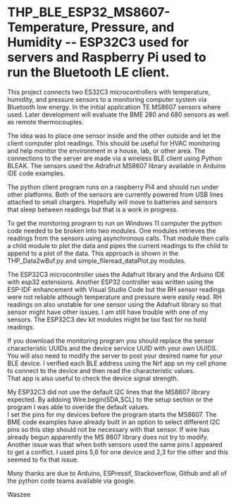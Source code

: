 # THP_BLE_ESP32_MS8607- Temperature, Pressure, and Humidity -- ESP32C3 used for servers and Raspberry Pi used to run the Bluetooth LE client.

This project connects two ES32C3 microcontrollers with temperature, humidity, and pressure sensors to a monitoring computer system via Bluetooth low energy.  In the initial
applicatiion TE MS8607 sensors where used.  Later development will evaluate the BME 280 and 680 sensors as well as remote thermocouples. 

The idea was to place one sensor inside and the other outside and let the client computer plot readings.  This should be useful for HVAC monitoring and help
monitor the environment in a house, lab, or other area.  The connections to the server are made via a wireless BLE client using Python BLEAK.   The sensors used the 
Adrafruit MS8607 library available in Arduino IDE code examples.  

The python client program runs on a raspberry Pi4 and should run under other platforms.  Both of the sensors are currently powered from USB lines attached to 
small chargers.  Hopefully will move to batteries and sensors that sleep between readings but that is a work in progress.  

To get the monitoring program to run on Windows 11 computer the python code needed to be broken into two modules.  One modules retrieves the readings from the sensors using
asynchronous calls.  That module then calls a child module to plot the data and pipes the current readings to the child to append to a plot of the data.  This approach is shown in
the THP_Data2wBuf.py and simple_fileread_dataPlot.py modules. 

The ESP32C3 microcontroller uses the Adafruit library and the Arduino IDE with esp32 extensions.  Another ESP32 controller was written using the ESP-IDF enhancement with 
Visual Studio Code but the RH sensor readings were not reliable although temperature and pressure were easily read. RH readings on also unstable for one sensor using the 
Adafruit library so that sensor might have other issues. I am still have trouble with one of my sensors.  The ESP32C3 dev kit modules might be too fast for no hold readings. 

If you download the monitoring program you should replace the sensor characteristic UUIDs and the device service UUID with your own UUIDS.   You will also need to modify the
server to post your desired name for your BLE device.  I verified each BLE address using the Nrf app on my cell phone to connect to the device and then read the characteristic values.  
That app is also useful to check the device signal strength.  

My ESP32C3 did not use the default I2C lines that the  MS8607 library expected.  By addoing Wire.begin(SDA,SCL) to  the setup section or the program I was able to overide the default values.  
I set the pins for my devices before the program starts the MS8607.   The BME code examples have already built in an option to select different I2C pins so this step should 
not be necessary with that sensor.  If wire has already begun apparently the MS 8607 library does not try to modify.   Another issue was that when both sensors used the same pins 
I appeared to get a conflict.  I used pins 5,6 for one device and 2,3 for the other and this seemed to fix that issue.

Msny thanks are due to Arduino, ESPressif, Stackoverflow, Github and all of the python code teams available via google.

Waszee
